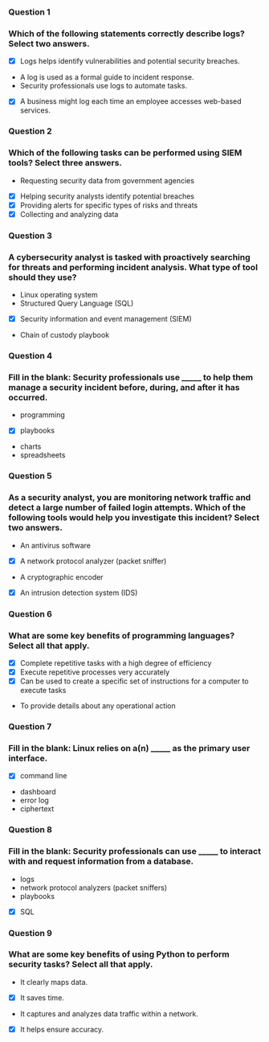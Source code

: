 ### Question 1
### Which of the following statements correctly describe logs? Select two answers.

- [x] Logs helps identify vulnerabilities and potential security breaches.
* A log is used as a formal guide to incident response.
* Security professionals use logs to automate tasks.
- [x] A business might log each time an employee accesses web-based services.

### Question 2
### Which of the following tasks can be performed using SIEM tools? Select three answers.

* Requesting security data from government agencies
- [x] Helping security analysts identify potential breaches
- [x] Providing alerts for specific types of risks and threats
- [x] Collecting and analyzing data

### Question 3
### A cybersecurity analyst is tasked with proactively searching for threats and performing incident analysis. What type of tool should they use?

* Linux operating system
* Structured Query Language (SQL)
- [x] Security information and event management (SIEM)
* Chain of custody playbook

### Question 4
### Fill in the blank: Security professionals use _____ to help them manage a security incident before, during, and after it has occurred.

* programming
- [x] playbooks
* charts
* spreadsheets

### Question 5
### As a security analyst, you are monitoring network traffic and detect a large number of failed login attempts. Which of the following tools would help you investigate this incident? Select two answers.

* An antivirus software
- [x] A network protocol analyzer (packet sniffer)
* A cryptographic encoder
- [x] An intrusion detection system (IDS)

### Question 6
### What are some key benefits of programming languages? Select all that apply.

- [x] Complete repetitive tasks with a high degree of efficiency
- [x] Execute repetitive processes very accurately
- [x] Can be used to create a specific set of instructions for a computer to execute tasks
* To provide details about any operational action

### Question 7
### Fill in the blank: Linux relies on a(n) _____ as the primary user interface.

- [x] command line
* dashboard
* error log
* ciphertext

### Question 8
### Fill in the blank: Security professionals can use _____ to interact with and request information from a database.

* logs
* network protocol analyzers (packet sniffers)
* playbooks
- [x] SQL

### Question 9
### What are some key benefits of using Python to perform security tasks? Select all that apply.

* It clearly maps data.
- [x] It saves time.
* It captures and analyzes data traffic within a network.
- [x] It helps ensure accuracy.